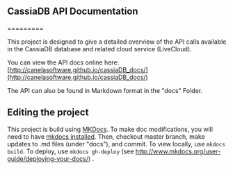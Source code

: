 ## CassiaDB API Documentation
=========

This project is designed to give a detailed overview of the API calls available in the CassiaDB database and related cloud service (LiveCloud).

You can view the API docs online here: 
[http://canelasoftware.github.io/cassiaDB_docs/](http://canelasoftware.github.io/cassiaDB_docs/)

The API can also be found in Markdown format in the "docs" Folder.

## Editing the project
This project is build using [MKDocs](http://www.mkdocs.org/). To make doc modifications, you will need to have [mkdocs installed](http://www.mkdocs.org/#installation). Then, checkout master branch, make updates to .md files (under "docs"), and commit. To view locally, use `mkdocs build`. To deploy, use `mkdocs gh-deploy` (see http://www.mkdocs.org/user-guide/deploying-your-docs/) .